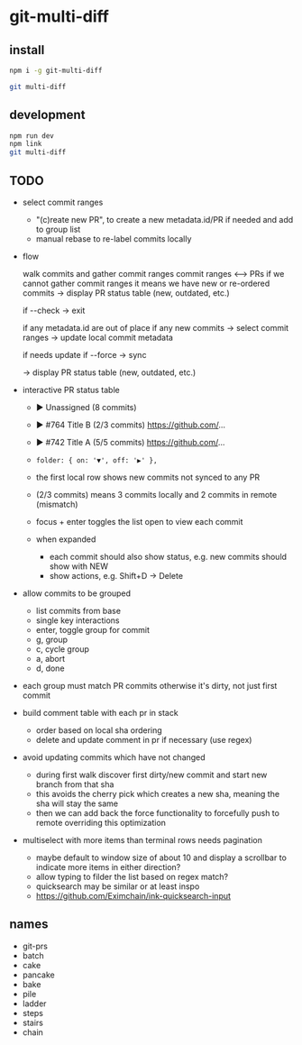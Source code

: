 # git-multi-diff

## install

```bash
npm i -g git-multi-diff

git multi-diff
```

## development

```bash
npm run dev
npm link
git multi-diff
```


## TODO

- select commit ranges

  - "(c)reate new PR", to create a new metadata.id/PR if needed and add to group list
  - manual rebase to re-label commits locally

- flow

  walk commits and gather commit ranges
  commit ranges <--> PRs
  if we cannot gather commit ranges it means we have new or re-ordered commits
  -> display PR status table (new, outdated, etc.)

  if --check
    -> exit

  if any metadata.id are out of place
  if any new commits
    -> select commit ranges
    -> update local commit metadata

  if needs update
  if --force
    -> sync

  -> display PR status table (new, outdated, etc.)


- interactive PR status table
  - ▶ Unassigned (8 commits)
  - ▶ #764 Title B (2/3 commits)  https://github.com/...
  - ▶ #742 Title A (5/5 commits)  https://github.com/...

  - `folder: { on: '▼', off: '▶' },`
  - the first local row shows new commits not synced to any PR
  - (2/3 commits) means 3 commits locally and 2 commits in remote (mismatch)
  - focus + enter toggles the list open to view each commit
  - when expanded
    - each commit should also show status, e.g. new commits should show with NEW
    - show actions, e.g. Shift+D -> Delete

- allow commits to be grouped
  - list commits from base
  - single key interactions
  - enter, toggle group for commit
  - g, group
  - c, cycle group
  - a, abort
  - d, done

- each group must match PR commits otherwise it's dirty, not just first commit

- build comment table with each pr in stack
  - order based on local sha ordering
  - delete and update comment in pr if necessary (use regex)

- avoid updating commits which have not changed
  - during first walk discover first dirty/new commit and start new branch from that sha
  - this avoids the cherry pick which creates a new sha, meaning the sha will stay the same
  - then we can add back the force functionality to forcefully push to remote overriding this optimization


- multiselect with more items than terminal rows needs pagination
  - maybe default to window size of about 10 and display a scrollbar to indicate more items in either direction?
  - allow typing to filder the list based on regex match?
  - quicksearch may be similar or at least inspo
  - https://github.com/Eximchain/ink-quicksearch-input

## names

- git-prs
- batch
- cake
- pancake
- bake
- pile
- ladder
- steps
- stairs
- chain
